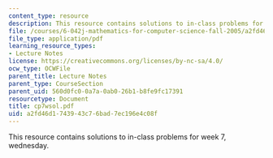 ```yaml
---
content_type: resource
description: This resource contains solutions to in-class problems for week 7, wednesday.
file: /courses/6-042j-mathematics-for-computer-science-fall-2005/a2fd46d1743943c76bad7ec196e4c08f_cp7wsol.pdf
file_type: application/pdf
learning_resource_types:
- Lecture Notes
license: https://creativecommons.org/licenses/by-nc-sa/4.0/
ocw_type: OCWFile
parent_title: Lecture Notes
parent_type: CourseSection
parent_uid: 560d0fc0-0a7a-0ab0-26b1-b8fe9fc17391
resourcetype: Document
title: cp7wsol.pdf
uid: a2fd46d1-7439-43c7-6bad-7ec196e4c08f
---
```

This resource contains solutions to in-class problems for week 7, wednesday.